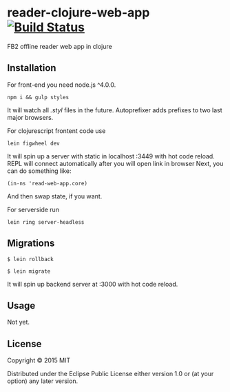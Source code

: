 # reader-clojure-web-app [![Build Status](https://travis-ci.org/Bloomca/reader-clojure-web-app.svg?branch=master)](https://travis-ci.org/Bloomca/reader-clojure-web-app)

FB2 offline reader web app in clojure

## Installation

For front-end you need node.js ^4.0.0.
```
npm i && gulp styles
```
It will watch all *.styl* files in the future.
Autoprefixer adds prefixes to two last major browsers.

For clojurescript frontent code use
```
lein figwheel dev
```
It will spin up a server with static in localhost :3449 with hot code reload.
REPL will connect automatically after you will open link in browser
Next, you can do something like:
```
(in-ns 'read-web-app.core)
```
And then swap state, if you want.

For serverside run
```
lein ring server-headless
```

## Migrations
```
$ lein rollback

$ lein migrate
```

It will spin up backend server at :3000 with hot code reload.

## Usage

Not yet.

## License

Copyright © 2015 MIT

Distributed under the Eclipse Public License either version 1.0 or (at
your option) any later version.
